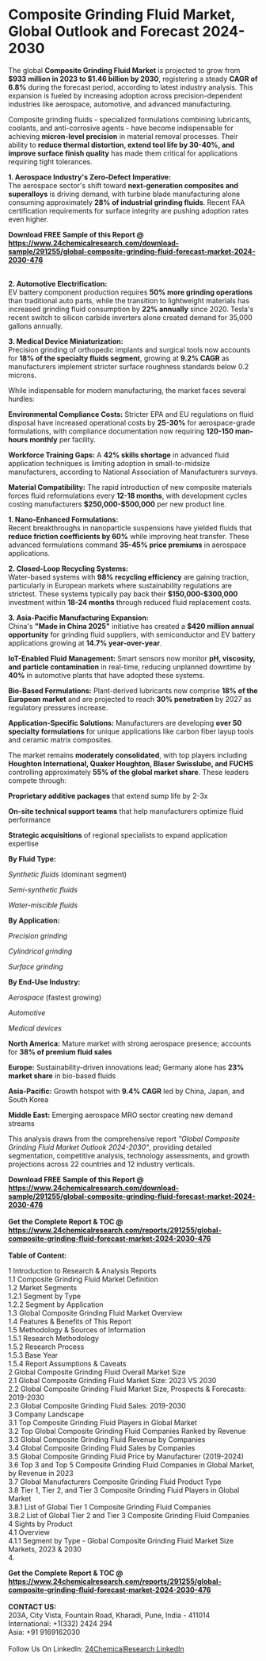 <h1>Composite Grinding Fluid Market, Global Outlook and Forecast 2024-2030</h1><p>The global <strong>Composite Grinding Fluid Market</strong> is projected to grow from <strong>$933 million in 2023 to $1.46 billion by 2030</strong>, registering a steady <strong>CAGR of 6.8%</strong> during the forecast period, according to latest industry analysis. This expansion is fueled by increasing adoption across precision-dependent industries like aerospace, automotive, and advanced manufacturing.</p><p>Composite grinding fluids - specialized formulations combining lubricants, coolants, and anti-corrosive agents - have become indispensable for achieving <strong>micron-level precision</strong> in material removal processes. Their ability to <strong>reduce thermal distortion, extend tool life by 30-40%, and improve surface finish quality</strong> has made them critical for applications requiring tight tolerances.</p><p><strong>1. Aerospace Industry's Zero-Defect Imperative:</strong><br>
The aerospace sector's shift toward <strong>next-generation composites and superalloys</strong> is driving demand, with turbine blade manufacturing alone consuming approximately <strong>28% of industrial grinding fluids</strong>. Recent FAA certification requirements for surface integrity are pushing adoption rates even higher.</p><div><b>Download FREE Sample of this Report @ 
            <a href="https://www.24chemicalresearch.com/download-sample/291255/global-composite-grinding-fluid-forecast-market-2024-2030-476">
            https://www.24chemicalresearch.com/download-sample/291255/global-composite-grinding-fluid-forecast-market-2024-2030-476</a></b></div><br><p><strong>2. Automotive Electrification:</strong><br>
EV battery component production requires <strong>50% more grinding operations</strong> than traditional auto parts, while the transition to lightweight materials has increased grinding fluid consumption by <strong>22% annually</strong> since 2020. Tesla's recent switch to silicon carbide inverters alone created demand for 35,000 gallons annually.</p><p><strong>3. Medical Device Miniaturization:</strong><br>
Precision grinding of orthopedic implants and surgical tools now accounts for <strong>18% of the specialty fluids segment</strong>, growing at <strong>9.2% CAGR</strong> as manufacturers implement stricter surface roughness standards below 0.2 microns.</p><p>While indispensable for modern manufacturing, the market faces several hurdles:</p><p><strong>Environmental Compliance Costs:</strong> Stricter EPA and EU regulations on fluid disposal have increased operational costs by <strong>25-30%</strong> for aerospace-grade formulations, with compliance documentation now requiring <strong>120-150 man-hours monthly</strong> per facility.</p><p><strong>Workforce Training Gaps:</strong> A <strong>42% skills shortage</strong> in advanced fluid application techniques is limiting adoption in small-to-midsize manufacturers, according to National Association of Manufacturers surveys.</p><p><strong>Material Compatibility:</strong> The rapid introduction of new composite materials forces fluid reformulations every <strong>12-18 months</strong>, with development cycles costing manufacturers <strong>$250,000-$500,000</strong> per new product line.</p><p><strong>1. Nano-Enhanced Formulations:</strong><br>
Recent breakthroughs in nanoparticle suspensions have yielded fluids that <strong>reduce friction coefficients by 60%</strong> while improving heat transfer. These advanced formulations command <strong>35-45% price premiums</strong> in aerospace applications.</p><p><strong>2. Closed-Loop Recycling Systems:</strong><br>
Water-based systems with <strong>98% recycling efficiency</strong> are gaining traction, particularly in European markets where sustainability regulations are strictest. These systems typically pay back their <strong>$150,000-$300,000</strong> investment within <strong>18-24 months</strong> through reduced fluid replacement costs.</p><p><strong>3. Asia-Pacific Manufacturing Expansion:</strong><br>
China's <strong>"Made in China 2025"</strong> initiative has created a <strong>$420 million annual opportunity</strong> for grinding fluid suppliers, with semiconductor and EV battery applications growing at <strong>14.7% year-over-year</strong>.</p><p><strong>IoT-Enabled Fluid Management:</strong> Smart sensors now monitor <strong>pH, viscosity, and particle contamination</strong> in real-time, reducing unplanned downtime by <strong>40%</strong> in automotive plants that have adopted these systems.</p><p><strong>Bio-Based Formulations:</strong> Plant-derived lubricants now comprise <strong>18% of the European market</strong> and are projected to reach <strong>30% penetration</strong> by 2027 as regulatory pressures increase.</p><p><strong>Application-Specific Solutions:</strong> Manufacturers are developing <strong>over 50 specialty formulations</strong> for unique applications like carbon fiber layup tools and ceramic matrix composites.</p><p>The market remains <strong>moderately consolidated</strong>, with top players including <strong>Houghton International, Quaker Houghton, Blaser Swisslube, and FUCHS</strong> controlling approximately <strong>55% of the global market share</strong>. These leaders compete through:</p><p><strong>Proprietary additive packages</strong> that extend sump life by 2-3x</p><p><strong>On-site technical support teams</strong> that help manufacturers optimize fluid performance</p><p><strong>Strategic acquisitions</strong> of regional specialists to expand application expertise</p><p><strong>By Fluid Type:</strong></p><p><em>Synthetic fluids</em> (dominant segment)</p><p><em>Semi-synthetic fluids</em></p><p><em>Water-miscible fluids</em></p><p><strong>By Application:</strong></p><p><em>Precision grinding</em></p><p><em>Cylindrical grinding</em></p><p><em>Surface grinding</em></p><p><strong>By End-Use Industry:</strong></p><p><em>Aerospace</em> (fastest growing)</p><p><em>Automotive</em></p><p><em>Medical devices</em></p><p><strong>North America:</strong> Mature market with strong aerospace presence; accounts for <strong>38% of premium fluid sales</strong></p><p><strong>Europe:</strong> Sustainability-driven innovations lead; Germany alone has <strong>23% market share</strong> in bio-based fluids</p><p><strong>Asia-Pacific:</strong> Growth hotspot with <strong>9.4% CAGR</strong> led by China, Japan, and South Korea</p><p><strong>Middle East:</strong> Emerging aerospace MRO sector creating new demand streams</p><p>This analysis draws from the comprehensive report <em>"Global Composite Grinding Fluid Market Outlook 2024-2030"</em>, providing detailed segmentation, competitive analysis, technology assessments, and growth projections across 22 countries and 12 industry verticals.</p><div><b>Download FREE Sample of this Report @ 
            <a href="https://www.24chemicalresearch.com/download-sample/291255/global-composite-grinding-fluid-forecast-market-2024-2030-476">
            https://www.24chemicalresearch.com/download-sample/291255/global-composite-grinding-fluid-forecast-market-2024-2030-476</a></b></div><br><div><b>Get the Complete Report & TOC @ 
            <a href="https://www.24chemicalresearch.com/reports/291255/global-composite-grinding-fluid-forecast-market-2024-2030-476">
            https://www.24chemicalresearch.com/reports/291255/global-composite-grinding-fluid-forecast-market-2024-2030-476</a></b></div><br>
            <b>Table of Content:</b><p>1 Introduction to Research & Analysis Reports<br />
 1.1 Composite Grinding Fluid Market Definition<br />
 1.2 Market Segments<br />
 1.2.1 Segment by Type<br />
 1.2.2 Segment by Application<br />
 1.3 Global Composite Grinding Fluid Market Overview<br />
 1.4 Features & Benefits of This Report<br />
 1.5 Methodology & Sources of Information<br />
 1.5.1 Research Methodology<br />
 1.5.2 Research Process<br />
 1.5.3 Base Year<br />
 1.5.4 Report Assumptions & Caveats<br />
2 Global Composite Grinding Fluid Overall Market Size<br />
 2.1 Global Composite Grinding Fluid Market Size: 2023 VS 2030<br />
 2.2 Global Composite Grinding Fluid Market Size, Prospects & Forecasts: 2019-2030<br />
 2.3 Global Composite Grinding Fluid Sales: 2019-2030<br />
3 Company Landscape<br />
 3.1 Top Composite Grinding Fluid Players in Global Market<br />
 3.2 Top Global Composite Grinding Fluid Companies Ranked by Revenue<br />
 3.3 Global Composite Grinding Fluid Revenue by Companies<br />
 3.4 Global Composite Grinding Fluid Sales by Companies<br />
 3.5 Global Composite Grinding Fluid Price by Manufacturer (2019-2024)<br />
 3.6 Top 3 and Top 5 Composite Grinding Fluid Companies in Global Market, by Revenue in 2023<br />
 3.7 Global Manufacturers Composite Grinding Fluid Product Type<br />
 3.8 Tier 1, Tier 2, and Tier 3 Composite Grinding Fluid Players in Global Market<br />
 3.8.1 List of Global Tier 1 Composite Grinding Fluid Companies<br />
 3.8.2 List of Global Tier 2 and Tier 3 Composite Grinding Fluid Companies<br />
4 Sights by Product<br />
 4.1 Overview<br />
 4.1.1 Segment by Type - Global Composite Grinding Fluid Market Size Markets, 2023 & 2030<br />
 4.</p><div><b>Get the Complete Report & TOC @ 
            <a href="https://www.24chemicalresearch.com/reports/291255/global-composite-grinding-fluid-forecast-market-2024-2030-476">
            https://www.24chemicalresearch.com/reports/291255/global-composite-grinding-fluid-forecast-market-2024-2030-476</a></b></div><br><b>CONTACT US:</b><br>
            203A, City Vista, Fountain Road, Kharadi, Pune, India - 411014<br>
            International: +1(332) 2424 294<br>
            Asia: +91 9169162030 <br><br>
            Follow Us On LinkedIn: <a href="https://www.linkedin.com/company/24chemicalresearch/">24ChemicalResearch LinkedIn</a>